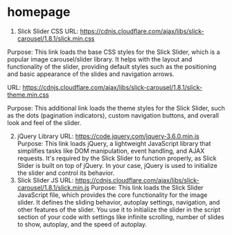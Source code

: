 # homepage

1. Slick Slider CSS
URL: https://cdnjs.cloudflare.com/ajax/libs/slick-carousel/1.8.1/slick.min.css

Purpose: This link loads the base CSS styles for the Slick Slider, which is a popular image carousel/slider library. It helps with the layout and functionality of the slider, providing default styles such as the positioning and basic appearance of the slides and navigation arrows.

URL: https://cdnjs.cloudflare.com/ajax/libs/slick-carousel/1.8.1/slick-theme.min.css

Purpose: This additional link loads the theme styles for the Slick Slider, such as the dots (pagination indicators), custom navigation buttons, and overall look and feel of the slider.

2. jQuery Library
URL: https://code.jquery.com/jquery-3.6.0.min.js
Purpose: This link loads jQuery, a lightweight JavaScript library that simplifies tasks like DOM manipulation, event handling, and AJAX requests. It's required by the Slick Slider to function properly, as Slick Slider is built on top of jQuery. In your case, jQuery is used to initialize the slider and control its behavior.
3. Slick Slider JS
URL: https://cdnjs.cloudflare.com/ajax/libs/slick-carousel/1.8.1/slick.min.js
Purpose: This link loads the Slick Slider JavaScript file, which provides the core functionality for the image slider. It defines the sliding behavior, autoplay settings, navigation, and other features of the slider. You use it to initialize the slider in the script section of your code with settings like infinite scrolling, number of slides to show, autoplay, and the speed of autoplay.

